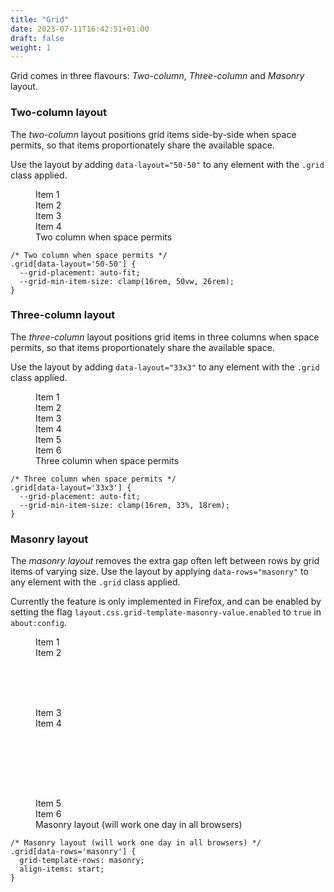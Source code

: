 ```yaml
---
title: "Grid"
date: 2023-07-11T16:42:51+01:00
draft: false
weight: 1
---
```


Grid comes in three flavours: *Two-column*, *Three-column* and *Masonry* layout.

### Two-column layout

The *two-column* layout positions grid items side-by-side when space permits, so that items proportionately share the available space. 

Use the layout by adding `data-layout="50-50"` to any element with the `.grid` class applied.

<figure>
  <div class="demo | grid" data-layout="50-50">
    <div class="item">Item 1</div>
    <div class="item">Item 2</div>
    <div class="item">Item 3</div>
    <div class="item">Item 4</div>
  </div>
  <figcaption>Two column when space permits</figcaption>
</figure>

```
/* Two column when space permits */
.grid[data-layout='50-50'] {
  --grid-placement: auto-fit;
  --grid-min-item-size: clamp(16rem, 50vw, 26rem);
}
```

### Three-column layout

The *three-column* layout positions grid items in three columns when space permits, so that items proportionately share the available space. 

Use the layout by adding `data-layout="33x3"` to any element with the `.grid` class applied.

<figure>
  <div class="demo | grid" data-layout="33x3">
    <div class="item">Item 1</div>
    <div class="item">Item 2</div>
    <div class="item">Item 3</div>
    <div class="item">Item 4</div>
    <div class="item">Item 5</div>
    <div class="item">Item 6</div>
  </div>
  <figcaption>Three column when space permits</figcaption>
</figure>

```
/* Three column when space permits */
.grid[data-layout='33x3'] {
  --grid-placement: auto-fit;
  --grid-min-item-size: clamp(16rem, 33%, 18rem);
}
```

### Masonry layout

The *masonry layout* removes the extra gap often left between rows by grid items of varying size. Use the layout by applying `data-rows="masonry"` to any element with the `.grid` class applied.


<aside class="callout" data-variant="brand">Currently the feature is only implemented in Firefox, and can be enabled by setting the flag <code>layout.css.grid-template-masonry-value.enabled</code> to <code>true</code> in <code>about:config</code>.</aside>

<figure>
  <div class="demo | grid" data-rows="masonry">
    <div class="item">Item 1</div>
    <div class="item" style="height: 6rem;">Item 2</div>
    <div class="item">Item 3</div>
    <div class="item" style="height: 8rem;">Item 4</div>
    <div class="item">Item 5</div>
    <div class="item">Item 6</div>
  </div>
  <figcaption>Masonry layout (will work one day in all browsers)</figcaption>
</figure>

```
/* Masonry layout (will work one day in all browsers) */
.grid[data-rows='masonry'] {
  grid-template-rows: masonry;
  align-items: start;
}
```
